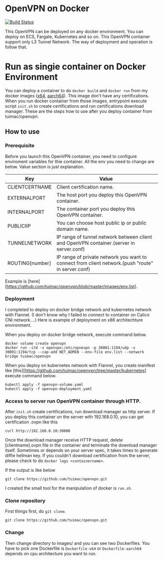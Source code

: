 # OpenVPN on Docker
[dockerhub-x64]: <https://hub.docker.com/r/tuimac/openvpn>
[dockerhub-aarch64]: <https://hub.docker.com/r/tuimac/openvpn-aarch64>
[![Build Status](https://travis-ci.com/tuimac/openvpn.svg?branch=master)](https://travis-ci.com/tuimac/openvpn)

This OpenVPN can be deployed on any docker environment. 
You can deploy on ECS, Fargate, Kubernetes and so on.
This OpenVPN container support only L3 Tunnel Network.
The way of deployment and operation is follow that.

# Run as singie container on Docker Environment
You can deploy a container to do `docker build` and `docker run` from my docker images ([x64][dockerhub-x64], [aarch64][dockerhub-aarch64]).
This image don't have any certifications. 
When you run docker container from those images, 
entrypoint execute script `init.sh` to create certifications and run certifications download manager.
These are the steps how to use after you deploy container from tuimac/openvpn.

## How to use

### Prerequisite
Before you launch this OpenVPN container, you need to configure enviroment variables for thie container.
All the env you need to change are below. Value section is just explanation.

| Key | Value |
| ----- | ----- |
| CLIENTCERTNAME | Client certification name. |
| EXTERNALPORT | The host port you deploy this OpenVPN container. |
| INTERNALPORT | The container port you deploy this OpenVPN container. |
| PUBLICIIP | You can choose host public ip or public domain name. |
| TUNNELNETWORK | IP range of tunnel network between client and OpenVPN container.(server in server.conf) |
| ROUTING[number] | IP range of private network you want to connect from client network.(push "route" in server.conf) |

Example is [here][https://github.com/tuimac/openvpn/blob/master/images/env.list].

### Deployment
I completed to deploy on docker bridge network and kubernetes network with Flannel.
(I don't know why I failed to connect to container on Calico CNI network....)
Here is example of deployment on x86 architechture environment. 

When you deploy on docker bridge network, execute command below.
```
docker volume create openvpn
docker run -itd -v openvpn:/etc/opnevpn -p 30001:1194/udp -v 30001:1194/tcp --cap-add NET_ADMIN --env-file env.list --network bridge tuimac/openvpn
```

When you deploy on kubernetes network with Flannel, you create manifest like [this][https://github.com/tuimac/openvpn/tree/master/kubernetes] execute command below.
```
kubectl apply -f openvpn-volume.yaml
kubectl apply -f openvpn-deployment.yaml
```

### Access to server run OpenVPN container through HTTP.
After `init.sh` create certifications, run download manager as http server. If you deploy this container on the server with 192.168.0.10, you can get certification <clinetname>.ovpn like this
```
curl http://192.168.0.10:30000
```
Once the download manager receive HTTP request, delete [clientname].ovpn file in the container and terminate the download manager itself. Sometimes or depends on your server spec, it takes times to generate diffie hellman key. If you couldn't download certification from the server, please check to do `docker logs <containername>`. 

If the output is like below
```
git clone https://github.com/tuimac/openvpn.git
```

I created the small tool for the manipulation of docker is `run.sh`. 


### Clone repository
First things first, do `git clone`.
```
git clone https://github.com/tuimac/openvpn.git
```
### Change
Then change directory to images/ and you can see two Dockerfiles. 
You have to pick one Dockerfile is `Dockerfile-x64` or `Dockerfile-aarch64` depends on cpu architecture you want to run.
